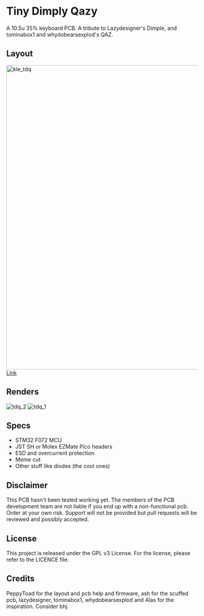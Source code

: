 # Tiny Dimply Qazy

A 10.5u 35% keyboard PCB. A tribute to Lazydesigner's Dimple, and tominabox1 and whydobearsexplod's QAZ.

## Layout
<img  width="800" alt="kle_tdq" src="https://user-images.githubusercontent.com/49586534/210872461-ca7677b1-6d80-40d8-9a99-70abd4d79e44.png">
<a href="http://www.keyboard-layout-editor.com/#/gists/85e2e431b75c7d8e9e7332ab9f5636bb">Link<a>
  
## Renders
![tdq_2](https://user-images.githubusercontent.com/49586534/210874281-916bd163-040a-4e73-a414-fa3bf8387a80.PNG)
![tdq_1](https://user-images.githubusercontent.com/49586534/210874279-03d6de8d-3f94-4db0-b950-f207a80621fc.PNG)

## Specs
* STM32 F072 MCU
* JST SH or Molex EZMate Pico headers
* ESD and overcurrent protection
* Meme cut
* Other stuff like diodes (the cool ones)

## Disclaimer

This PCB hasn't been tested working yet. The members of the PCB development team are not liable if you end up with a non-functional pcb. Order at your own risk. Support will not be provided but pull requests will be reviewed and possibly accepted.

## License

This project is released under the GPL v3 License. For the license, please refer to the LICENCE file.
  
## Credits
  
PeppyToad for the layout and pcb help and firmware, ash for the scuffed pcb, lazydesigner, tominabox1, whydobearsexplod and Alas for the inspiration.
Consider bhj
